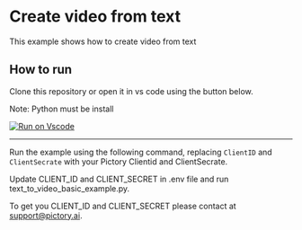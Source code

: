 # Create video from text

This example shows how to create video from text

## How to run

Clone this repository or open it in vs code using the button below.

Note: Python must be install

[![Run on Vscode](https://user-images.githubusercontent.com/44575638/199058604-b6e5e08a-cdfd-451a-8ce9-ab7355b22786.svg)](https://github1s.com/pictoryai/api-examples-python/tree/main)

---

Run the example using the following command, replacing `ClientID` and `ClientSecrate` with your Pictory Clientid and ClientSecrate.

Update CLIENT_ID and CLIENT_SECRET in .env file and run text_to_video_basic_example.py.

To get you CLIENT_ID and CLIENT_SECRET please contact at support@pictory.ai.

